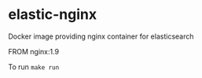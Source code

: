 
# elastic-nginx
Docker image providing nginx container for elasticsearch

FROM nginx:1.9

To run ```make run```
